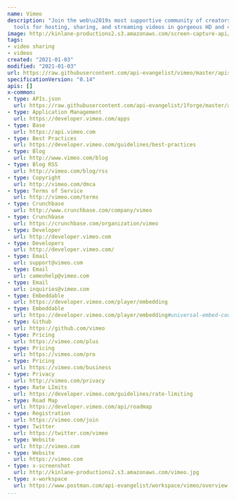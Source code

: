 ```yaml
---
name: Vimeo
description: "Join the web\u2019s most supportive community of creators and get high-quality
  tools for hosting, sharing, and streaming videos in gorgeous HD and 4K with no ads."
image: http://kinlane-productions2.s3.amazonaws.com/screen-capture-api/275-vimeo.jpg
tags:
- video sharing
- videos
created: "2021-01-03"
modified: "2021-01-03"
url: https://raw.githubusercontent.com/api-evangelist/vimeo/master/apis.json
specificationVersion: "0.14"
apis: []
x-common:
- type: APIs.json
  url: https://raw.githubusercontent.com/api-evangelist/1forge/master/apis.json
- type: Application Management
  url: https://developer.vimeo.com/apps
- type: Base
  url: https://api.vimeo.com
- type: Best Practices
  url: https://developer.vimeo.com/guidelines/best-practices
- type: Blog
  url: http://www.vimeo.com/blog
- type: Blog RSS
  url: http://vimeo.com/blog/rss
- type: Copyright
  url: http://vimeo.com/dmca
- type: Terms of Service
  url: http://vimeo.com/terms
- type: Crunchbase
  url: http://www.crunchbase.com/company/vimeo
- type: Crunchbase
  url: https://crunchbase.com/organization/vimeo
- type: Developer
  url: http://developer.vimeo.com
- type: Developers
  url: http://developer.vimeo.com/
- type: Email
  url: support@vimeo.com
- type: Email
  url: cameohelp@vimeo.com
- type: Email
  url: inquiries@vimeo.com
- type: Embeddable
  url: https://developer.vimeo.com/player/embedding
- type: Embeddable
  url: https://developer.vimeo.com/player/embedding#universal-embed-code
- type: Github
  url: https://github.com/vimeo
- type: Pricing
  url: https://vimeo.com/plus
- type: Pricing
  url: https://vimeo.com/pro
- type: Pricing
  url: https://vimeo.com/business
- type: Privacy
  url: http://vimeo.com/privacy
- type: Rate LImits
  url: https://developer.vimeo.com/guidelines/rate-limiting
- type: Road Map
  url: https://developer.vimeo.com/api/roadmap
- type: Registration
  url: https://vimeo.com/join
- type: Twitter
  url: https://twitter.com/vimeo
- type: Website
  url: http://vimeo.com
- type: Website
  url: https://vimeo.com
- type: x-screenshot
  url: http://kinlane-productions2.s3.amazonaws.com/vimeo.jpg
- type: x-workspace
  url: https://www.postman.com/api-evangelist/workspace/vimeo/overview
...
```

